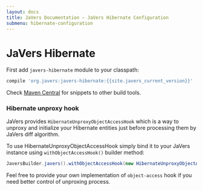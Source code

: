 ```yaml
---
layout: docs
title: JaVers Documentation — JaVers Hibernate Configuration
submenu: hibernate-configuration
---
```


# JaVers Hibernate

First add `javers-hibernate` module to your classpath:

```groovy
compile 'org.javers:javers-hibernate:{{site.javers_current_version}}'
```
Check
[Maven Central](http://search.maven.org/#artifactdetails|org.javers|javers-hibernate|{{site.javers_current_version}}|jar)
 for snippets to other build tools.

<h3 id="hibernate-unproxy-hook">Hibernate unproxy hook</h3>

JaVers provides `HibernateUnproxyObjectAccessHook` which is a way to unproxy
and initialize your Hibernate entities just before processing them by JaVers diff algorithm. 

To use HibernateUnproxyObjectAccessHook simply bind it to your JaVers instance using `withObjectAccessHook()` builder method:

```java
JaversBuilder.javers().withObjectAccessHook(new HibernateUnproxyObjectAccessHook()).build()
```

Feel free to provide your own implementation of `object-access` hook if you need better control of unproxing process. 
